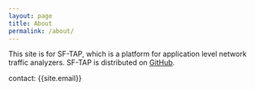 ```yaml
---
layout: page
title: About
permalink: /about/
---
```


This site is for SF-TAP, which is a platform for application level network traffic analyzers.
SF-TAP is distributed on [GitHub](https://github.com/SF-TAP/ "GitHub").

contact: {{site.email}}